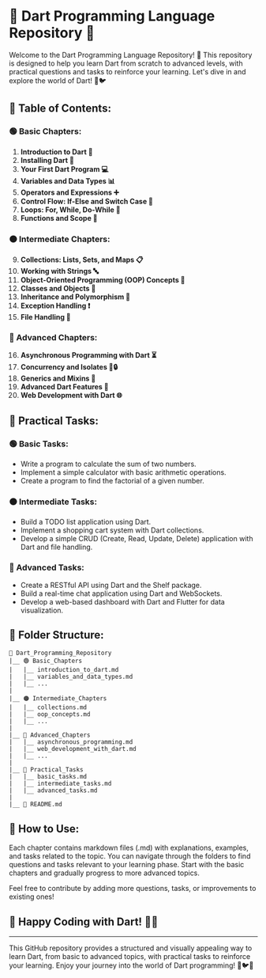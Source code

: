 
# 🎯 Dart Programming Language Repository 🚀

Welcome to the Dart Programming Language Repository! 🌟 This repository is designed to help you learn Dart from scratch to advanced levels, with practical questions and tasks to reinforce your learning. Let's dive in and explore the world of Dart! 🎯🐦

## 📘 Table of Contents:

### 🟢 Basic Chapters:
1. **Introduction to Dart 🚀**
2. **Installing Dart 🔧**
3. **Your First Dart Program 💻**
4. **Variables and Data Types 📊**
5. **Operators and Expressions ➕**
6. **Control Flow: If-Else and Switch Case 🔄**
7. **Loops: For, While, Do-While 🔁**
8. **Functions and Scope 🎯**

### 🟠 Intermediate Chapters:
9. **Collections: Lists, Sets, and Maps 📋**
10. **Working with Strings 🔤**
11. **Object-Oriented Programming (OOP) Concepts 🧱**
12. **Classes and Objects 💼**
13. **Inheritance and Polymorphism 🔄**
14. **Exception Handling ❗**
15. **File Handling 📂**

### 🔵 Advanced Chapters:
16. **Asynchronous Programming with Dart ⏳**
17. **Concurrency and Isolates 🔄🔒**
18. **Generics and Mixins 🧬**
19. **Advanced Dart Features 🚀**
20. **Web Development with Dart 🌐**

## 🚀 Practical Tasks:

### 🟢 Basic Tasks:
- Write a program to calculate the sum of two numbers.
- Implement a simple calculator with basic arithmetic operations.
- Create a program to find the factorial of a given number.

### 🟠 Intermediate Tasks:
- Build a TODO list application using Dart.
- Implement a shopping cart system with Dart collections.
- Develop a simple CRUD (Create, Read, Update, Delete) application with Dart and file handling.

### 🔵 Advanced Tasks:
- Create a RESTful API using Dart and the Shelf package.
- Build a real-time chat application using Dart and WebSockets.
- Develop a web-based dashboard with Dart and Flutter for data visualization.

## 📁 Folder Structure:

```
📁 Dart_Programming_Repository
|__ 🟢 Basic_Chapters
|   |__ introduction_to_dart.md
|   |__ variables_and_data_types.md
|   |__ ...
|
|__ 🟠 Intermediate_Chapters
|   |__ collections.md
|   |__ oop_concepts.md
|   |__ ...
|
|__ 🔵 Advanced_Chapters
|   |__ asynchronous_programming.md
|   |__ web_development_with_dart.md
|   |__ ...
|
|__ 🚀 Practical_Tasks
|   |__ basic_tasks.md
|   |__ intermediate_tasks.md
|   |__ advanced_tasks.md
|
|__ 📄 README.md
```

## 📝 How to Use:

Each chapter contains markdown files (.md) with explanations, examples, and tasks related to the topic. You can navigate through the folders to find questions and tasks relevant to your learning phase. Start with the basic chapters and gradually progress to more advanced topics.

Feel free to contribute by adding more questions, tasks, or improvements to existing ones!

## 🎉 Happy Coding with Dart! 🌟🚀

---

This GitHub repository provides a structured and visually appealing way to learn Dart, from basic to advanced topics, with practical tasks to reinforce your learning. Enjoy your journey into the world of Dart programming! 🎯🐦🚀
